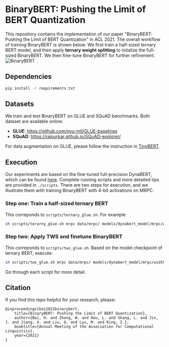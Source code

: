 # BinaryBERT: Pushing the Limit of BERT Quantization
This repository contains the implementation of our paper 
"BinaryBERT: Pushing the Limit of BERT Quantization" 
in ACL 2021. 
The overall workflow of training BinaryBERT is shown below.
We first train a half-sized ternary BERT model, and then apply **ternary weight splitting** 
to initalize the full-sized BinaryBERT. We then fine-tune BinaryBERT for further refinement.
![BinaryBERT](./assets/model.png)

## Dependencies
```bash
pip install -r requirements.txt
```

## Datasets

We train and test BinaryBERT on GLUE and SQuAD benchmarks. Both dataset are available online:
- **GLUE**: https://github.com/nyu-mll/GLUE-baselines
- **SQuAD**: https://rajpurkar.github.io/SQuAD-explorer/

For data augmentation on GLUE, please follow the instruction in [TinyBERT](https://github.com/huawei-noah/Pretrained-Language-Model/tree/master/TinyBERT).

## Execution 
Our experiments are based on the fine-tuned full-precision DynaBERT, 
which can be found [here](https://drive.google.com/file/d/1pYApaDcse5QIB6lZagWO0uElAavFazpA/view?usp=sharing).
Complete running scripts and more detailed tips are provided in `./scripts`.
There are two steps for execution, and we illustrate them
with training BinaryBERT with 4-bit activations on MRPC.

### Step one: Train a half-sized ternary BERT
This correponds to `scripts/ternary_glue.sh`.  For example
```bash
sh scripts/terarny_glue.sh mrpc data/mrpc/ models/dynabert_model/mrpc/width_0.5_depth_1.0/ models/dynabert_model/mrpc/width_0.5_depth_1.0/ 2 4
```

### Step two: Apply TWS and finetune BinaryBERT
This correponds to `scripts/tws_glue.sh`. Based on the model checkpoint of ternary BERT, execute:
```bash
sh scripts/tws_glue.sh mrpc data/mrpc/ models/dynabert_model/mrpc/width_0.5_depth_1.0/ output/Ternary_W2A8/mrpc/kd_stage2/ 1 4
```
Go through each script for more detail.

## Citation
If you find this repo helpful for your research, please: 
```
@inproceedings{bai2021binarybert,
	title={BinaryBERT: Pushing the Limit of BERT Quantization},
	author={Bai, H. and Zhang, W. and Hou, L. and Shang, L. and Jin, J. and Jiang, X. and Liu, Q. and Lyu, M. and King, I.},
	booktitle={Annual Meeting of the Association for Computational Linguistics},
	year={2021}
}
```